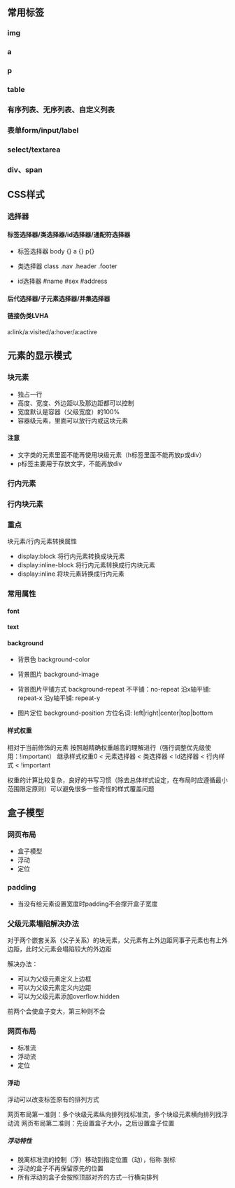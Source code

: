 ## 常用标签

### img
### a
### p
### table
### 有序列表、无序列表、自定义列表
### 表单form/input/label
### select/textarea
### div、span

## CSS样式 

### 选择器

#### 标签选择器/类选择器/id选择器/通配符选择器
- 标签选择器
    body {} 
    a {} 
    p{}

- 类选择器 class
    .nav 
    .header 
    .footer    
- id选择器
    #name
    #sex
    #address

#### 后代选择器/子元素选择器/并集选择器

#### 链接伪类LVHA
a:link/a:visited/a:hover/a:active

## 元素的显示模式
### 块元素
- 独占一行
- 高度、宽度、外边距以及那边距都可以控制
- 宽度默认是容器（父级宽度）的100%
- 容器级元素，里面可以放行内或这块元素
#### 注意
- 文字类的元素里面不能再使用块级元素（h标签里面不能再放p或div）
- p标签主要用于存放文字，不能再放div

### 行内元素
### 行内块元素

### 重点
块元素/行内元素转换属性
- display:block 将行内元素转换成块元素
- display:inline-block 将行内元素转换成行内块元素
- display:inline 将块元素转换成行内元素

### 常用属性
#### font
#### text
#### background
- 背景色
background-color

- 背景图片
background-image

- 背景图片平铺方式
background-repeat
不平铺：no-repeat
沿x轴平铺: repeat-x
沿y轴平铺: repeat-y

- 图片定位
background-position
方位名词: left|right|center|top|bottom

#### 样式权重

相对于当前修饰的元素 按照越精确权重越高的理解进行（强行调整优先级使用：!important）
继承样式权重0 < 元素选择器 < 类选择器 < Id选择器 < 行内样式 < !important

权重的计算比较复杂，良好的书写习惯（除去总体样式设定，在布局时应遵循最小范围限定原则）可以避免很多一些奇怪的样式覆盖问题


## 盒子模型
### 网页布局
- 盒子模型
- 浮动
- 定位

### padding
- 当没有给元素设置宽度时padding不会撑开盒子宽度
 

### 父级元素塌陷解决办法

对于两个嵌套关系（父子关系）的块元素，父元素有上外边距同事子元素也有上外边距，此时父元素会塌陷较大的外边距

解决办法：

- 可以为父级元素定义上边框
- 可以为父级元素定义内边距
- 可以为父级元素添加overflow:hidden

前两个会使盒子变大，第三种则不会

### 网页布局
- 标准流
- 浮动流
- 定位

#### 浮动
浮动可以改变标签原有的排列方式

网页布局第一准则：多个块级元素纵向排列找标准流，多个块级元素横向排列找浮动流
网页布局第二准则：先设置盒子大小，之后设置盒子位置

##### 浮动特性
- 脱离标准流的控制（浮）移动到指定位置（动），俗称 脱标
- 浮动的盒子不再保留原先的位置
- 所有浮动的盒子会按照顶部对齐的方式一行横向排列





